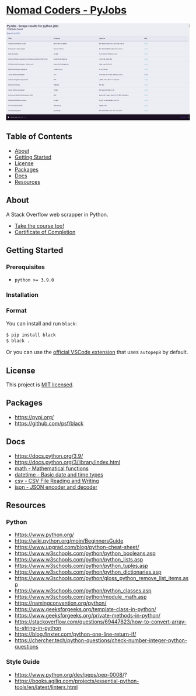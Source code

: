 # [Nomad Coders - PyJobs](https://nomadcoders.co/python-for-beginners)

<p align="center">
  <img src=".github/demo.png">
</p>

## Table of Contents

- [About](#about)
- [Getting Started](#getting_started)
- [License](#license)
- [Packages](#packages)
- [Docs](#docs)
- [Resources](#resources)

## About <a name = "about"></a>

A Stack Overflow web scrapper in Python.

- [Take the course too!](https://nomadcoders.co/python-for-beginners)
- [Certificate of Completion]()

## Getting Started <a name = "getting_started"></a>

### Prerequisites

- `python >= 3.9.0`

### Installation

### Format

You can install and run `black`:

```bash
$ pip install black
$ black .
```

Or you can use the
[official VSCode extension](https://marketplace.visualstudio.com/items?itemName=ms-python.python)
that uses `autopep8` by default.

## License <a name = "license"></a>

This project is [MIT licensed](LICENSE).

## Packages <a name = "packages"></a>

- https://pypi.org/
- https://github.com/psf/black

## Docs <a name = "docs"></a>

- https://docs.python.org/3.9/
- https://docs.python.org/3/library/index.html
- [math - Mathematical functions](https://docs.python.org/3/library/math.html)
- [datetime - Basic date and time types](https://docs.python.org/3/library/datetime.html)
- [csv - CSV File Reading and Writing](https://docs.python.org/3/library/csv.html)
- [json - JSON encoder and decoder](https://docs.python.org/3/library/json.html)

## Resources <a name = "resources"></a>

### Python

- https://www.python.org/
- https://wiki.python.org/moin/BeginnersGuide
- https://www.upgrad.com/blog/python-cheat-sheet/
- https://www.w3schools.com/python/python_booleans.asp
- https://www.w3schools.com/python/python_lists.asp
- https://www.w3schools.com/python/python_tuples.asp
- https://www.w3schools.com/python/python_dictionaries.asp
- https://www.w3schools.com/python/gloss_python_remove_list_items.asp
- https://www.w3schools.com/python/python_classes.asp
- https://www.w3schools.com/python/module_math.asp
- https://namingconvention.org/python/
- https://www.geeksforgeeks.org/template-class-in-python/
- https://www.geeksforgeeks.org/private-methods-in-python/
- https://stackoverflow.com/questions/69447823/how-to-convert-array-to-string-in-python
- https://blog.finxter.com/python-one-line-return-if/
- https://chercher.tech/python-questions/check-number-integer-python-questions

### Style Guide

- https://www.python.org/dev/peps/pep-0008/?
- https://books.agiliq.com/projects/essential-python-tools/en/latest/linters.html

